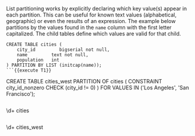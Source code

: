 List partitioning works by explicitly declaring which key value(s) appear in each partition. This can be useful for known text values (alphabetical, geographic) or even the results of an expression. The example below partitions by the values found in the `name` column with the first letter capitalized. The child tables define which values are valid for that child.
```
CREATE TABLE cities (
    city_id         bigserial not null,
    name         text not null,
    population   int
) PARTITION BY LIST (initcap(name));
```{{execute T1}}
```
CREATE TABLE cities_west
    PARTITION OF cities (
    CONSTRAINT city_id_nonzero CHECK (city_id != 0)
) FOR VALUES IN ('Los Angeles', 'San Francisco');
```{{execute T1}}
```
\d+ cities
```{{execute T1}}
```
\d+ cities_west
```{{execute T1}}


 
